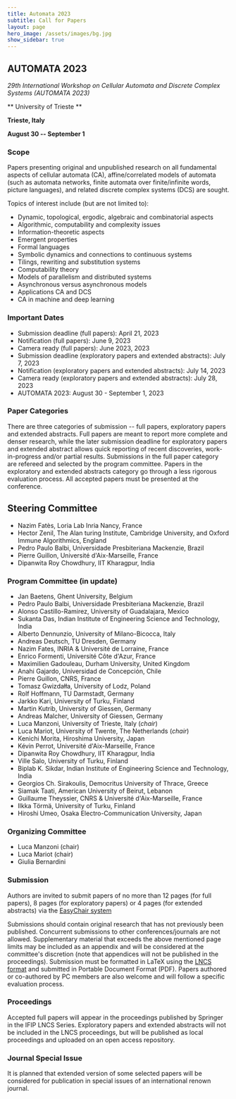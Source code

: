 ```yaml
---
title: Automata 2023
subtitle: Call for Papers
layout: page
hero_image: /assets/images/bg.jpg
show_sidebar: true
---
```


## AUTOMATA 2023
_29th International Workshop on Cellular Automata and Discrete Complex Systems (AUTOMATA 2023)_

** University of Trieste **

**Trieste, Italy**

**August 30 -- September 1**


### Scope

Papers presenting original and unpublished research on all fundamental aspects of cellular automata (CA), affine/correlated models of automata (such as automata networks, finite automata over finite/infinite words, picture languages), and related discrete complex systems (DCS) are sought.

Topics of interest include (but are not limited to):
- Dynamic, topological, ergodic, algebraic and combinatorial aspects
- Algorithmic, computability and complexity issues
- Information-theoretic aspects
- Emergent properties
- Formal languages
- Symbolic dynamics and connections to continuous systems
- Tilings, rewriting and substitution systems
- Computability theory
- Models of parallelism and distributed systems
- Asynchronous versus asynchronous models
- Applications CA and DCS
- CA in machine and deep learning


### Important Dates

- Submission deadline (full papers): April 21, 2023
- Notification (full papers): June 9, 2023
- Camera ready (full papers): June 2023, 2023
- Submission deadline (exploratory papers and extended abstracts): July 7, 2023
- Notification (exploratory papers and extended abstracts): July 14, 2023
- Camera ready (exploratory papers and extended abstracts): July 28, 2023
- AUTOMATA 2023: August 30 - September 1, 2023


### Paper Categories

There are three categories of submission -- full papers, exploratory papers and extended abstracts. Full papers are meant to report more complete and denser research, while the later submission deadline for exploratory papers and extended abstract allows quick reporting of recent discoveries, work-in-progress and/or partial results. Submissions in the full paper category are refereed and selected by the program committee. Papers in the exploratory and extended abstracts category go through a less rigorous evaluation process. All accepted papers must be presented at the conference.

## Steering Committee

- Nazim Fatès, Loria Lab Inria Nancy, France
- Hector Zenil, The Alan turing Institute, Cambridge University, and Oxford Immune Algorithmics, England
- Pedro Paulo Balbi, Universidade Presbiteriana Mackenzie, Brazil
- Pierre Guillon, Université d'Aix-Marseille, France
- Dipanwita Roy Chowdhury, IIT Kharagpur, India

### Program Committee (in update)

- Jan Baetens, Ghent University, Belgium
- Pedro Paulo Balbi, Universidade Presbiteriana Mackenzie, Brazil
- Alonso Castillo-Ramirez, University of Guadalajara, Mexico
- Sukanta Das, Indian Institute of Engineering Science and Technology, India
- Alberto Dennunzio, University of Milano-Bicocca, Italy
- Andreas Deutsch, TU Dresden, Germany
- Nazim Fates, INRIA & Université de Lorraine, France
- Enrico Formenti, Université Côte d'Azur, France
- Maximilien Gadouleau, Durham University, United Kingdom
- Anahi Gajardo, Universidad de Concepción, Chile
- Pierre Guillon, CNRS, France
- Tomasz Gwizdałła, University of Lodz, Poland
- Rolf Hoffmann, TU Darmstadt, Germany
- Jarkko Kari, University of Turku, Finland
- Martin Kutrib, University of Giessen, Germany
- Andreas Malcher, University of Giessen, Germany
- Luca Manzoni, University of Trieste, Italy (_chair_)
- Luca Mariot, University of Twente, The Netherlands (_chair_)
- Kenichi Morita, Hiroshima University, Japan
- Kévin Perrot, Université d'Aix-Marseille, France
- Dipanwita Roy Chowdhury, IIT Kharagpur, India
- Ville Salo, University of Turku, Finland
- Biplab K. Sikdar, Indian Institute of Engineering Science and Technology, India
- Georgios Ch. Sirakoulis, Democritus University of Thrace, Greece
- Siamak Taati, American University of Beirut, Lebanon
- Guillaume Theyssier, CNRS & Université d'Aix-Marseille, France
- Ilkka Törmä, University of Turku, Finland
- Hiroshi Umeo, Osaka Electro-Communication University, Japan


### Organizing Committee

- Luca Manzoni (chair)
- Luca Mariot (chair)
- Giulia Bernardini


### Submission

Authors are invited to submit papers of no more than 12 pages (for full papers), 8 pages (for exploratory papers) or 4 pages (for extended abstracts) via the [EasyChair system](https://easychair.org/my/conference?conf=automata2023)

Submissions should contain original research that has not previously been published. Concurrent submissions to other conferences/journals are not allowed. Supplementary material that exceeds the above mentioned page limits may be included as an appendix and will be considered at the committee's discretion (note that appendices will not be published in the proceedings). Submission must be formatted in LaTeX using the [LNCS format](http://www.springer.com/computer/lncs/lncs+authors) and submitted in Portable Document Format (PDF). Papers authored or co-authored by PC members are also welcome and will follow a specific evaluation process.


### Proceedings

Accepted full papers will appear in the proceedings published by Springer in the IFIP LNCS Series. Exploratory papers and extended abstracts will not be included in the LNCS proceedings, but will be published as local proceedings and uploaded on an open access repository.


### Journal Special Issue

It is planned that extended version of some selected papers will be considered for publication in special issues of an international renown journal.
